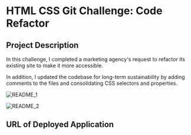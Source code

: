 # HTML CSS Git Challenge: Code Refactor


## Project Description 

In this challenge, I completed a marketing agency's request to refactor its existing site to make it more accessible. 

In addition, I updated the codebase for long-term sustainability by adding comments to the files and consolidating CSS selectors and properties.

![README_1](https://user-images.githubusercontent.com/77813583/108797034-d452e280-754f-11eb-86d1-37d9a0713afd.jpg)

![README_2](https://user-images.githubusercontent.com/77813583/108797028-d0bf5b80-754f-11eb-9961-7ab0f33ba5f1.jpg)

## URL of Deployed Application 



